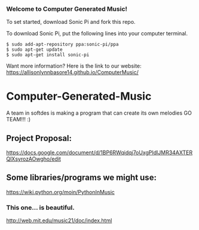 ### Welcome to Computer Generated Music!

To set started, download Sonic Pi and fork this repo.

To download Sonic Pi, put the following lines into your computer terminal.
```
$ sudo add-apt-repository ppa:sonic-pi/ppa
$ sudo apt-get update
$ sudo apt-get install sonic-pi
```

Want more information? Here is the link to our website:
https://allisonlynnbasore14.github.io/ComputerMusic/

# Computer-Generated-Music
A team in softdes is making a program that can create its own melodies
GO TEAM!!! :)


## Project Proposal:
https://docs.google.com/document/d/1BP6RWqidqj7oUxgPIdlJMR34AXTERQlXsyrozAOwgho/edit


## Some libraries/programs we might use:
https://wiki.python.org/moin/PythonInMusic
### This one... is beautiful. 
http://web.mit.edu/music21/doc/index.html


